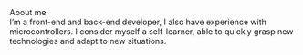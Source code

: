 ---
---

<div class="about-section">
<div class="about-title">About me</div>

<div class="about-text">
I’m a front-end and back-end developer, I also have experience with microcontrollers. I consider myself a self-learner, able to quickly grasp new technologies and adapt to new situations.
</div>
</div>
